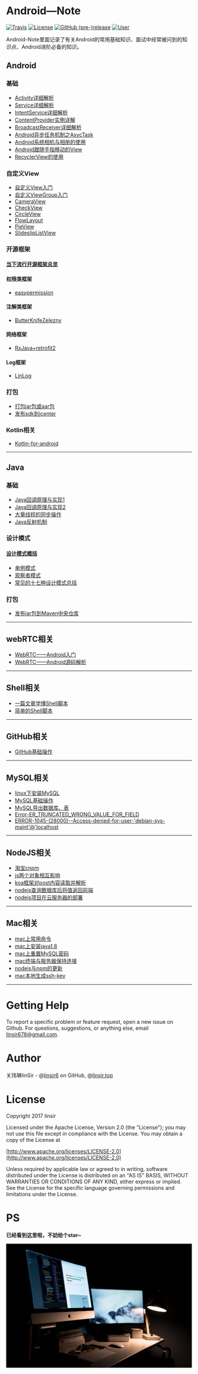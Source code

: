 # Android—Note

[![Travis](https://img.shields.io/badge/build-passing-brightgreen.svg)](https://github.com/linsir6) [![License](https://img.shields.io/badge/license-Apache%202-4EB1BA.svg)](https://www.apache.org/licenses/LICENSE-2.0.html) [![GitHub (pre-)release](https://img.shields.io/badge/release-v1.0.0-ff69b4.svg)](https://github.com/linsir6/Android-Notes/releases) [![User](https://img.shields.io/badge/user-linsir-yellow.svg)](https://github.com/linsir6)







Android-Note里面记录了有关Android的常用基础知识、面试中经常被问到的知识点、Android进阶必备的知识。



## Android

### 基础

- [Activity详细解析](/Android基础/Activity详细解析.md)
- [Service详细解析](/Android基础/Service详细解析.md)
- [IntentService详细解析](/Android基础/IntentService详细解析.md)
- [ContentProvider实例详解](/Android基础/ContentProvider实例详解.md)
- [BroadcastReceiver详细解析](/Android基础/BroadcastReceiver详细解析.md)
- [Android异步任务机制之AsycTask](/Android基础/Android异步任务机制之AsycTask.md)
- [Android系统相机与相册的使用](/Android基础/Android中相机与相册的详细使用.md)
- [Android跟随手指移动的View](/Android基础/Android跟随手指移动的view.md)
- [RecyclerView的使用](/Android基础/RecyclerView的简介.md)


### 自定义View

- [自定义View入门](/Android自定义View/自定义View入门.md)
- [自定义ViewGroup入门](/Android自定义View/自定义ViewGroup入门.md)
- [CameraView](/Android自定义View/自定义View——CameraView.md)
- [CheckView](/Android自定义View/自定义View——CheckView.md)
- [CircleView](/Android自定义View/自定义View——CircleView.md)
- [FlowLayout](/Android自定义View/自定义View——FlowLayout.md)
- [PieView](/Android自定义View/自定义View——PieView.md)
- [SlideslipListView](/Android自定义View/自定义view——sideslipListView.md)


### 开源框架


#### [当下流行开源框架总览](/Android开源框架相关/Android当下最流行的开源框架总结.md)

#### 权限类框架

- [easypermission](/Android开源框架相关/动态申请权限库：easypermissions使用与源码解析.md)

#### 注解类框架

- [ButterKnifeZelezny](/Android开源框架相关/Android黑科技——ButterKnifeZelezny.md)

#### 网络框架

- [RxJava+retrofit2](/Android开源框架相关/RxJava+retrofit2实现安卓中网络操作.md)

#### Log框架

- [LinLog](/Android开源框架相关/一款Android的Log、Toast的库.md)


### 打包

- [打包jar包或aar包](/Android打包相关/Android将library打包成jar文件或aar文件.md)
- [发布sdk到jcenter](/Android打包相关/Android发布sdk到jcenter.md)


### Kotlin相关

- [Kotlin-for-android](/Kotlin相关/Kotlin-for-android.md)


----


## Java

### 基础

- [Java回调原理与实现1](/Java相关/Java回调的原理与实现.md)
- [Java回调原理与实现2](/Java相关/Java利用listener实现回调，即观察者模式.md)
- [大量线程的同步操作](/Java相关/Java利用ExecutorService实现同步执行大量线程.md)
- [Java反射机制](/Java相关/Java注解的编写与Java的反射机制.md)



### 设计模式

#### [设计模式概括](/设计模式相关/设计模式概括.md)

- [单例模式](/设计模式相关/单例模式.md)
- [观察者模式](/设计模式相关/观察者模式.md)
- [常见的十七种设计模式总括](/Java相关/面向对象的六大原则以及常见的十七种设计模式.md)


### 打包

- [发布jar包到Maven中央仓库](/Java相关/发布jar包到Maven中央仓库.md)

----



## webRTC相关

- [WebRTC——Android入门](/webRTC相关/WebRTC——Android入门.md)  
- [WebRTC——Android源码解析](/webRTC相关/WebRTC-Android源码解析.md) 

----

## Shell相关

- [一篇文章学懂Shell脚本](/Shell脚本相关/一篇文章学懂Shell脚本.md)
- [简单的Shell脚本](/Shell脚本相关/简单的Shell脚本.md)


----


## GitHub相关

- [GitHub基础操作](/GitHub相关/GitHub基础操作.md)

----



## MySQL相关

- [linux下安装MySQL](/MySQL相关/云服务器linux下安装MySQL.md)
- [MySQL基础操作](/MySQL相关/mysql基础操作.md)
- [MySQL导出数据库、表](/MySQL相关/Mysql导出数据库、表(有无数据).md)
- [Error-ER_TRUNCATED_WRONG_VALUE_FOR_FIELD](/MySQL相关/Error--ER_TRUNCATED_WRONG_VALUE_FOR_FIELD.md)
- [ERROR-1045-(28000)--Access-denied-for-user-'debian-sys-maint'@'localhost](/MySQL相关/ERROR-1045-(28000)--Access-denied-for-user-'debian-sys-maint'@'localho.md)

----


## NodeJS相关

- [淘宝cnpm](/NodeJS相关/淘宝cnpm.md)
- [js两个对象相互影响](/NodeJS相关/js实现对象，两个对象会相互影响.md)
- [koa框架对post内容读取并解析](/NodeJS相关/koa框架对post内容读取并解析.md)
- [nodejs查询数据库后将值返回前端](/NodeJS相关/nodejs查询数据库后将值返回前端.md)
- [nodejs项目在云服务器的部署](/NodeJS相关/nodejs项目在云服务器的部署.md)




----


## Mac相关

- [mac上常用命令](/mac相关/mac上常用命令.md)
- [mac上安装java1.8](/mac相关/如何在mac上安装java1-8.md)
- [mac上重置MySQL密码](/mac相关/Mac平台重新设置MySQL的root密码.md)
- [mac终端与服务器保持连接](/mac相关/mac终端与服务器保持连接.md)
- [nodejs与npm的更新](/mac相关/nodejs与npm的更新.md)
- [mac本地生成ssh-key](/mac相关/mac本地生成ssh-key.md)

----

# Getting Help

To report a specific problem or feature request, open a new issue on Github. For questions, suggestions, or anything else, email linsir678@gmail.com.



# Author

关玮琳linSir - @[linsir6](https://github.com/linsir6) on GitHub, @[linsir.top](http://linsir.top)

# License

Copyright 2017 linsir

Licensed under the Apache License, Version 2.0 (the "License"); you may not use this file except in compliance with the License. You may obtain a copy of the License at

[http://www.apache.org/licenses/LICENSE-2.0](http://www.apache.org/licenses/LICENSE-2.0)

Unless required by applicable law or agreed to in writing, software distributed under the License is distributed on an "AS IS" BASIS, WITHOUT WARRANTIES OR CONDITIONS OF ANY KIND, either express or implied. See the License for the specific language governing permissions and limitations under the License.



# PS
**已经看到这里啦，不妨给个star~**

![](/img/background.jpg)



